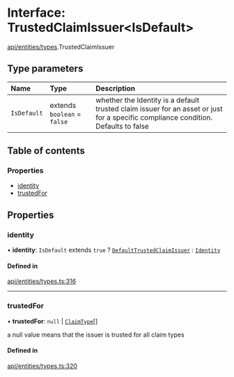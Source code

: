 # Interface: TrustedClaimIssuer\<IsDefault\>

[api/entities/types](../wiki/api.entities.types).TrustedClaimIssuer

## Type parameters

| Name | Type | Description |
| :------ | :------ | :------ |
| `IsDefault` | extends `boolean` = ``false`` | whether the Identity is a default trusted claim issuer for an asset or just for a specific compliance condition. Defaults to false |

## Table of contents

### Properties

- [identity](../wiki/api.entities.types.TrustedClaimIssuer#identity)
- [trustedFor](../wiki/api.entities.types.TrustedClaimIssuer#trustedfor)

## Properties

### identity

• **identity**: `IsDefault` extends ``true`` ? [`DefaultTrustedClaimIssuer`](../wiki/api.entities.DefaultTrustedClaimIssuer.DefaultTrustedClaimIssuer) : [`Identity`](../wiki/api.entities.Identity.Identity)

#### Defined in

[api/entities/types.ts:316](https://github.com/PolymeshAssociation/polymesh-sdk/blob/8a9e72221/src/api/entities/types.ts#L316)

___

### trustedFor

• **trustedFor**: ``null`` \| [`ClaimType`](../wiki/api.entities.types.ClaimType)[]

a null value means that the issuer is trusted for all claim types

#### Defined in

[api/entities/types.ts:320](https://github.com/PolymeshAssociation/polymesh-sdk/blob/8a9e72221/src/api/entities/types.ts#L320)
